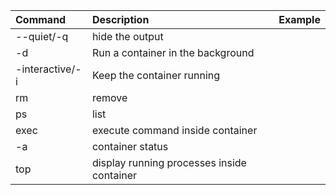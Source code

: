 |Command|Description|Example|
|:----|:---|:----|
|--quiet/-q|hide the output||
|-d|Run a container in the background||
|-interactive/-i|Keep the container running||
|rm| remove||
|ps|list||
|exec|execute command inside container||
|-a|container status||
|top|display running processes inside container||
